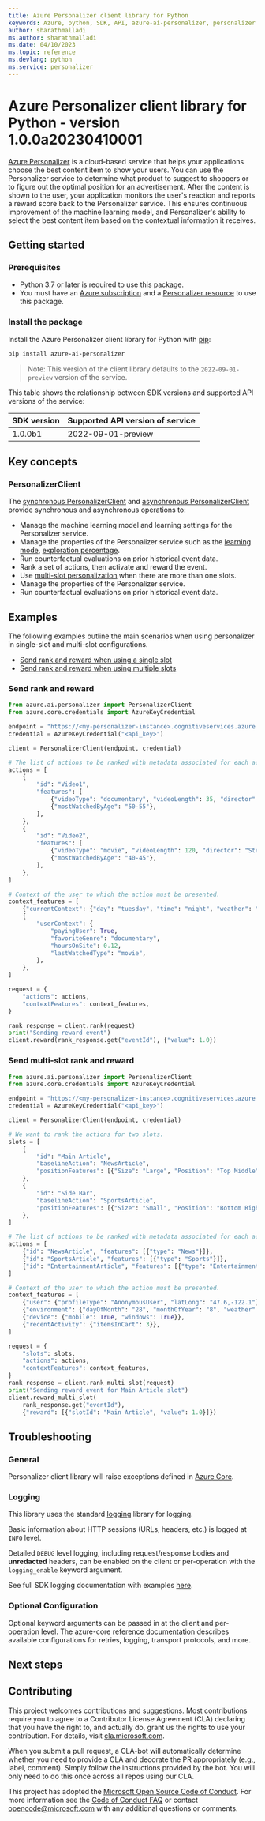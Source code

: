 ```yaml
---
title: Azure Personalizer client library for Python
keywords: Azure, python, SDK, API, azure-ai-personalizer, personalizer
author: sharathmalladi
ms.author: sharathmalladi
ms.date: 04/10/2023
ms.topic: reference
ms.devlang: python
ms.service: personalizer
---
```

# Azure Personalizer client library for Python - version 1.0.0a20230410001 


[Azure Personalizer][personalizer_doc]
is a cloud-based service that helps your applications choose the best content item to show your users. You can use the Personalizer service to determine what product to suggest to shoppers or to figure out the optimal position for an advertisement. After the content is shown to the user, your application monitors the user's reaction and reports a reward score back to the Personalizer service. This ensures continuous improvement of the machine learning model, and Personalizer's ability to select the best content item based on the contextual information it receives.

## Getting started

### Prerequisites
* Python 3.7 or later is required to use this package.
* You must have an [Azure subscription][azure_subscription] and a
[Personalizer resource][personalizer_account] to use this package.

### Install the package
Install the Azure Personalizer client library for Python with [pip][pip]:

```bash
pip install azure-ai-personalizer
```

> Note: This version of the client library defaults to the `2022-09-01-preview` version of the service.

This table shows the relationship between SDK versions and supported API versions of the service:

|SDK version|Supported API version of service
|-|-
|1.0.0b1| 2022-09-01-preview

## Key concepts

### PersonalizerClient
The [synchronous PersonalizerClient][personalizer_sync_client] and
[asynchronous PersonalizerClient][personalizer_async_client] provide synchronous and asynchronous operations to:
- Manage the machine learning model and learning settings for the Personalizer service.
- Manage the properties of the Personalizer service such as the [learning mode][learning_mode], [exploration percentage][exploration].
- Run counterfactual evaluations on prior historical event data.
- Rank a set of actions, then activate and reward the event. 
- Use [multi-slot personalization][multi_slot] when there are more than one slots.
- Manage the properties of the Personalizer service.
- Run counterfactual evaluations on prior historical event data.


## Examples
The following examples outline the main scenarios when using personalizer in single-slot and multi-slot configurations.

* [Send rank and reward when using a single slot](#send-rank-and-reward "Send rank and reward")
* [Send rank and reward when using multiple slots](#send-multi-slot-rank-and-reward "Send multi-slot rank and reward")

### Send rank and reward

```python
from azure.ai.personalizer import PersonalizerClient
from azure.core.credentials import AzureKeyCredential

endpoint = "https://<my-personalizer-instance>.cognitiveservices.azure.com/"
credential = AzureKeyCredential("<api_key>")

client = PersonalizerClient(endpoint, credential)

# The list of actions to be ranked with metadata associated for each action.
actions = [
    {
        "id": "Video1",
        "features": [
            {"videoType": "documentary", "videoLength": 35, "director": "CarlSagan"},
            {"mostWatchedByAge": "50-55"},
        ],
    },
    {
        "id": "Video2",
        "features": [
            {"videoType": "movie", "videoLength": 120, "director": "StevenSpielberg"},
            {"mostWatchedByAge": "40-45"},
        ],
    },
]

# Context of the user to which the action must be presented.
context_features = [
    {"currentContext": {"day": "tuesday", "time": "night", "weather": "rainy"}},
    {
        "userContext": {
            "payingUser": True,
            "favoriteGenre": "documentary",
            "hoursOnSite": 0.12,
            "lastWatchedType": "movie",
        },
    },
]

request = {
    "actions": actions,
    "contextFeatures": context_features,
}

rank_response = client.rank(request)
print("Sending reward event")
client.reward(rank_response.get("eventId"), {"value": 1.0})
```

### Send multi-slot rank and reward

```python
from azure.ai.personalizer import PersonalizerClient
from azure.core.credentials import AzureKeyCredential

endpoint = "https://<my-personalizer-instance>.cognitiveservices.azure.com/"
credential = AzureKeyCredential("<api_key>")

client = PersonalizerClient(endpoint, credential)

# We want to rank the actions for two slots.
slots = [
    {
        "id": "Main Article",
        "baselineAction": "NewsArticle",
        "positionFeatures": [{"Size": "Large", "Position": "Top Middle"}],
    },
    {
        "id": "Side Bar",
        "baselineAction": "SportsArticle",
        "positionFeatures": [{"Size": "Small", "Position": "Bottom Right"}],
    },
]

# The list of actions to be ranked with metadata associated for each action.
actions = [
    {"id": "NewsArticle", "features": [{"type": "News"}]},
    {"id": "SportsArticle", "features": [{"type": "Sports"}]},
    {"id": "EntertainmentArticle", "features": [{"type": "Entertainment"}]},
]

# Context of the user to which the action must be presented.
context_features = [
    {"user": {"profileType": "AnonymousUser", "latLong": "47.6,-122.1"}},
    {"environment": {"dayOfMonth": "28", "monthOfYear": "8", "weather": "Sunny"}},
    {"device": {"mobile": True, "windows": True}},
    {"recentActivity": {"itemsInCart": 3}},
]

request = {
    "slots": slots,
    "actions": actions,
    "contextFeatures": context_features,
}
rank_response = client.rank_multi_slot(request)
print("Sending reward event for Main Article slot")
client.reward_multi_slot(
    rank_response.get("eventId"),
    {"reward": [{"slotId": "Main Article", "value": 1.0}]})
```

## Troubleshooting

### General
Personalizer client library will raise exceptions defined in [Azure Core][azure_core_exceptions].

### Logging
This library uses the standard [logging][python_logging] library for logging.

Basic information about HTTP sessions (URLs, headers, etc.) is logged at `INFO` level.

Detailed `DEBUG` level logging, including request/response bodies and **unredacted**
headers, can be enabled on the client or per-operation with the `logging_enable` keyword argument.

See full SDK logging documentation with examples [here][sdk_logging_docs].

### Optional Configuration

Optional keyword arguments can be passed in at the client and per-operation level.
The azure-core [reference documentation][azure_core_ref_docs]
describes available configurations for retries, logging, transport protocols, and more.

## Next steps

## Contributing
This project welcomes contributions and suggestions. Most contributions require you to agree to a Contributor License Agreement (CLA) declaring that you have the right to, and actually do, grant us the rights to use your contribution. For details, visit [cla.microsoft.com][cla].

When you submit a pull request, a CLA-bot will automatically determine whether you need to provide a CLA and decorate the PR appropriately (e.g., label, comment). Simply follow the instructions provided by the bot. You will only need to do this once across all repos using our CLA.

This project has adopted the [Microsoft Open Source Code of Conduct][code_of_conduct]. For more information see the [Code of Conduct FAQ][coc_faq] or contact [opencode@microsoft.com][coc_contact] with any additional questions or comments.

<!-- LINKS -->
[personalizer_doc]: /azure/cognitive-services/personalizer/
[azure_subscription]: https://azure.microsoft.com/free
[personalizer_account]: /azure/cognitive-services/cognitive-services-apis-create-account?tabs=multiservice%2Cwindows
[pip]: https://pypi.org/project/pip/
[personalizer_sync_client]: https://github.com/Azure/azure-sdk-for-python/blob/main/sdk/personalizer/azure-ai-personalizer/azure/ai/personalizer/_client.py
[personalizer_async_client]: https://github.com/Azure/azure-sdk-for-python/blob/main/sdk/personalizer/azure-ai-personalizer/azure/ai/personalizer/aio/_client.py
[learning_mode]: /azure/cognitive-services/personalizer/what-is-personalizer#learning-modes
[exploration]: /azure/cognitive-services/personalizer/concepts-exploration
[multi_slot]: /azure/cognitive-services/personalizer/concept-multi-slot-personalization
[examples]: https://github.com/Azure/azure-sdk-for-python/blob/main/sdk/personalizer/azure-ai-personalizer/samples
[azure_core_exceptions]: https://aka.ms/azsdk/python/core/docs#module-azure.core.exceptions
[python_logging]: https://docs.python.org/3/library/logging.html
[sdk_logging_docs]: /azure/developer/python/sdk/azure-sdk-logging
[azure_core_ref_docs]: https://aka.ms/azsdk/python/core/docs
[cla]: https://cla.microsoft.com
[code_of_conduct]: https://opensource.microsoft.com/codeofconduct/
[coc_faq]: https://opensource.microsoft.com/codeofconduct/faq/
[coc_contact]: mailto:opencode@microsoft.com

